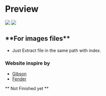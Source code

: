 # Preview

<img src="https://cdn.discordapp.com/attachments/557914869320384512/1028666581707927652/unknown.png">

<img src="https://cdn.discordapp.com/attachments/557914869320384512/1028666679758163979/unknown.png">

<h2> **For images files** </h2>

- Just Extract file in the same path with index.

<h3>Website inspire by </h3>

- <a href="https://www.gibson.com/en-US/">Gibson</a>
- <a href="https://www.fender.com/en/start">Fender</a>

<p>** Not Finished yet **</p>
